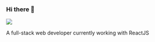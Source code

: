 ### Hi there 👋
![](https://komarev.com/ghpvc/?username=MichaelVez&color=brightgreen)
<!--
<p><img src="https://github-readme-stats.vercel.app/api?username=MichaelVez&show_icons=true&theme=dark" alt="MichaelVez :: Profile Stats" /></p>
-->
A full-stack web developer currently working with ReactJS
<!--
**MichaelVez/MichaelVez** is a ✨ _special_ ✨ repository because its `README.md` (this file) appears on your GitHub profile.

Here are some ideas to get you started:

- 🔭 I’m currently working on ...
- 🌱 I’m currently learning ...
- 👯 I’m looking to collaborate on ...
- 🤔 I’m looking for help with ...
- 💬 Ask me about ...
- 📫 How to reach me: ...
- 😄 Pronouns: ...
- ⚡ Fun fact: ...
-->

